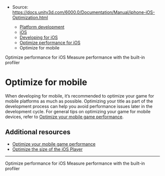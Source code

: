 * Source: https://docs.unity3d.com/6000.0/Documentation/Manual/iphone-iOS-Optimization.html

  * [Platform development ](https://docs.unity3d.com/6000.0/Documentation/Manual/PlatformSpecific.html)
  * [iOS](https://docs.unity3d.com/6000.0/Documentation/Manual/iphone.html)
  * [Developing for iOS](https://docs.unity3d.com/6000.0/Documentation/Manual/ios-developing.html)
  * [Optimize performance for iOS](https://docs.unity3d.com/6000.0/Documentation/Manual/iphone-performance.html)
  * Optimize for mobile


[](https://docs.unity3d.com/6000.0/Documentation/Manual/iphone-performance.html)
Optimize performance for iOS
[](https://docs.unity3d.com/6000.0/Documentation/Manual/iphone-InternalProfiler.html)
Measure performance with the built-in profiler
# Optimize for mobile
When developing for mobile, it’s recommended to optimize your game for mobile platforms as much as possible. Optimizing your title as part of the development process can help you avoid performance issues later in the development cycle.
For general tips on optimizing your game for mobile devices, refer to [Optimize your mobile game performance](https://unity.com/resources/optimize-mobile-game-performance-unity-2022lts?isGated=false).
## Additional resources
  * [Optimize your mobile game performance](https://unity.com/resources/optimize-mobile-game-performance-unity-2022lts?isGated=false)
  * [Optimize the size of the iOS Player](https://docs.unity3d.com/6000.0/Documentation/Manual/iphone-playerSizeOptimization.html)


* * *
[](https://docs.unity3d.com/6000.0/Documentation/Manual/iphone-performance.html)
Optimize performance for iOS
[](https://docs.unity3d.com/6000.0/Documentation/Manual/iphone-InternalProfiler.html)
Measure performance with the built-in profiler
